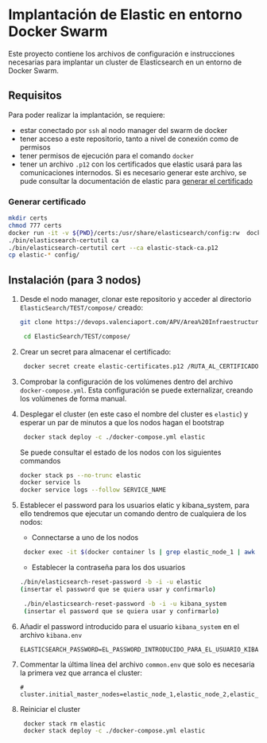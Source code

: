 # Implantación de Elastic en entorno Docker Swarm

Este proyecto contiene los archivos de configuración e instrucciones necesarias para implantar un cluster de Elasticsearch en un entorno de Docker Swarm.

## Requisitos

Para poder realizar la implantación, se requiere: 
- estar conectado por `ssh` al nodo manager del swarm de docker
- tener acceso a este repositorio, tanto a nivel de conexión como de permisos
- tener permisos de ejecución para el comando `docker`
- tener un archivo `.p12` con los certificados que elastic usará para las comunicaciones internodos. Si es necesario generar este archivo, se pude consultar la documentación de elastic para [generar el certificado](https://www.elastic.co/guide/en/elasticsearch/reference/current/security-basic-setup.html#generate-certificates)

### Generar certificado
   ```sh
   mkdir certs
   chmod 777 certs
   docker run -it -v ${PWD}/certs:/usr/share/elasticsearch/config:rw  docker.elastic.co/elasticsearch/elasticsearch:8.7.1 bash
   ./bin/elasticsearch-certutil ca
   ./bin/elasticsearch-certutil cert --ca elastic-stack-ca.p12
   cp elastic-* config/

   ```

## Instalación (para 3 nodos)

1. Desde el nodo manager, clonar este repositorio y acceder al directorio `ElasticSearch/TEST/compose/` creado:

    ```sh
   git clone https://devops.valenciaport.com/APV/Area%20Infraestructura%20TI/_git/ElasticSearch
    ```
   ```sh
    cd ElasticSearch/TEST/compose/
    ```

2. Crear un secret para almacenar el certificado:

   ```sh
    docker secret create elastic-certificates.p12 /RUTA_AL_CERTIFICADO/elastic-certificates.p12
    ```

3. Comprobar la configuración de los volúmenes dentro del archivo `docker-compose.yml`. Esta configuración se puede externalizar, creando los volúmenes de forma manual.


4. Desplegar el cluster (en este caso el nombre del cluster es `elastic`) y esperar un par de minutos a que los nodos hagan el bootstrap

   ```sh
    docker stack deploy -c ./docker-compose.yml elastic
    ```
    Se puede consultar el estado de los nodos con los siguientes commandos

    ```sh
    docker stack ps --no-trunc elastic
    docker service ls
    docker service logs --follow SERVICE_NAME
    ```

5. Establecer el password para los usuarios elatic y kibana_system, para ello tendremos que ejecutar un comando dentro de cualquiera de los nodos:
   - Connectarse a uno de los nodos
   ```sh
    docker exec -it $(docker container ls | grep elastic_node_1 | awk '{print $1}') bash
   ```
   - Establecer la contraseña para los dos usuarios
   ```sh 
   ./bin/elasticsearch-reset-password -b -i -u elastic
   (insertar el password que se quiera usar y confirmarlo)
   
    ./bin/elasticsearch-reset-password -b -i -u kibana_system
    (insertar el password que se quiera usar y confirmarlo)
    ```
6. Añadir el password introducido para el usuario `kibana_system` en el archivo `kibana.env`
   ```properties
   ELASTICSEARCH_PASSWORD=EL_PASSWORD_INTRODUCIDO_PARA_EL_USUARIO_KIBANA_SYSTEM
   ```
7. Commentar la última línea del archivo `common.env` que solo es necesaria la primera vez que arranca el cluster:
   ```properties
   # cluster.initial_master_nodes=elastic_node_1,elastic_node_2,elastic_node_3
   ```
   
8. Reiniciar el cluster
   ```sh
    docker stack rm elastic
    docker stack deploy -c ./docker-compose.yml elastic
    ```